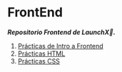 # FrontEnd

 ***Repositorio Frontend de LaunchX🚀.***

1. [Prácticas de Intro a Frontend](https://github.com/SrKarol/LaunchX-Frontend/tree/Personal/INTRO)
2. [Prácticas HTML](https://github.com/SrKarol/LaunchX-Frontend/tree/Personal/HTML)
3. [Prácticas CSS]()
 
 
